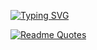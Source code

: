 [![Typing SVG](https://readme-typing-svg.herokuapp.com?font=Fira+Code&size=30&pause=1000&color=14B100&width=435&lines=%22Vivere+est+cogitare%22;.+.+.+.+.+.+.+.+.+.+.+.+.+.+.+.+;%E2%80%9CCogito+Ergo+Sum%E2%80%9D+;.+.+.+.+.+.+.+.+.+.+.+.+.+.+.+.+;%22Dum+spiro%2C+spero%22;.+.+.+.+.+.+.+.+.+.+.+.+.+.+.+.+;%22Lux+in+tenebris%22;.+.+.+.+.+.+.+.+.+.+.+.+.+.+.+.+;How+vexingly+quick+daft+zebras+jump;.+.+.+.+.+.+.+.+.+.+.+.+.+.+.+.+)](https://git.io/typing-svg)

[![Readme Quotes](https://quotes-github-readme.vercel.app/api?type=horizontal&theme=dark)](https://github.com/piyushsuthar/github-readme-quotes)


